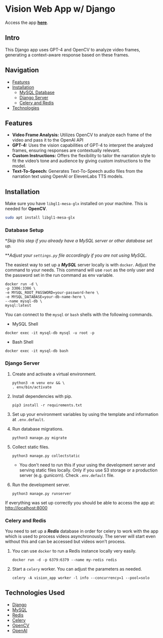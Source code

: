 # Vision Web App w/ Django

Access the app **[here](https://visionbrain.xyz)**.

## Intro

This Django app uses GPT-4 and OpenCV to analyze video frames, generating a context-aware response based on these frames.

## Navigation

- [Features](#features)
- [Installation](#installation)
  - [MySQL Database](#database-setup)
  - [Django Server](#django-server)
  - [Celery and Redis](#celery-and-redis)
- [Technologies](#technologies-used)

## Features

- **Video Frame Analysis:** Utilizes OpenCV to analyze each frame of the video and pass it to the OpenAI API
- **GPT-4:** Uses the vision capabilities of GPT-4 to interpret the analyzed frames, ensuring responses are contextually relevant.
- **Custom Instructions:** Offers the flexibility to tailor the narration style to fit the video’s tone and audience by giving custom instructions to the model.
- **Text-To-Speech:** Generates Text-To-Speech audio files from the narration text using OpenAI or ElevenLabs TTS models.

## Installation

Make sure you have `libgl1-mesa-glx` installed on your machine. This is needed for **OpenCV**.

```bash
sudo apt install libgl1-mesa-glx
```

### Database Setup

**Skip this step if you already have a MySQL server or other database set up.*

***Adjust your `settings.py` file accordingly if you are not using MySQL.*

The easiest way to set up a ***MySQL*** server locally is with `docker`. Adjust the command to your needs. This
command will use `root` as the only user and the password set in the run command as env variable.

```commandline
docker run -d \ 
-p 3306:3306 \
-e MYSQL_ROOT_PASSWORD=your-password-here \
-e MYSQL_DATABASE=your-db-name-here \
--name mysql-db \
mysql:latest
```

You can connect to the `mysql` or `bash` shells with the following commands.

- MySQL Shell

```commandline
docker exec -it mysql-db mysql -u root -p
```

- Bash Shell
```commandline
docker exec -it mysql-db bash
```

### Django Server

1. Create and activate a virtual environment.

    ```commandline
    python3 -m venv env && \
    . env/bin/activate
    ```

2. Install dependencies with pip.

    ```commandline
    pip3 install -r requirements.txt
    ```

3. Set up your environment variables by using the template and information at `.env.default`.


4. Run database migrations.

    ```commandline
    python3 manage.py migrate
    ```
   
5. Collect static files.
   
    ```commandline
    python3 manage.py collectstatic
    ```
   
   - You don't need to run this if your using the development server and serving static files locally. Only if you use 
   S3 storage or a production server (e.g. gunicorn). Check `.env.default` file.


6. Run the development server.

    ```commandline
    python3 manage.py runserver
    ```

If everything was set up correctly you should be able to access 
the app at: [http://localhost:8000](http://localhost:8000)

### Celery and Redis

You need to set up a ***Redis*** database in order for celery to work with the app which is used to process videos asynchronously.
The server will start even without this and can be accessed but videos won't process.

1. You can use `docker` to run a Redis instance locally very easily.

   ```commandline
   docker run -d -p 6379:6379 --name my-redis redis
   ```

2. Start a `celery` worker. You can adjust the parameters as needed.

   ```commandline
   celery -A vision_app worker -l info --concurrency=1 --pool=solo 
   ```

## Technologies Used
- [Django](https://github.com/django/django)
- [MySQL](https://www.mysql.com/)
- [Redis](https://redis.io/)
- [Celery](https://github.com/celery/celery)
- [OpenCV](https://github.com/opencv/opencv-python)
- [OpenAI](https://github.com/openai/openai-python)
